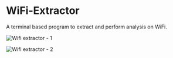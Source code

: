 # WiFi-Extractor
A terminal based program to extract and perform analysis on WiFi.

![Wifi extractor - 1](https://user-images.githubusercontent.com/76881227/185760800-81202310-db1c-4462-b82f-757b72dc1af8.JPG)


![Wifi extractor - 2](https://user-images.githubusercontent.com/76881227/185764902-124e29cd-ceaa-43e2-9ac3-e87b57372f4d.JPG)
